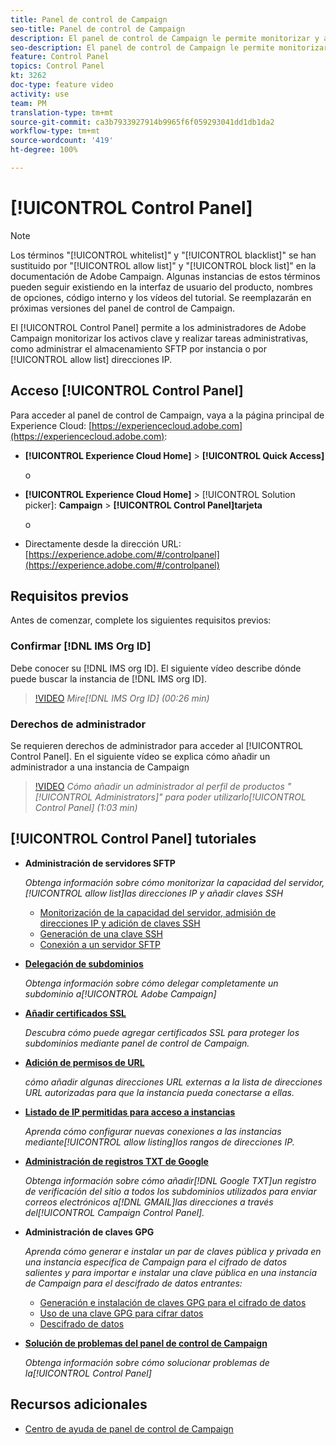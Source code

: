 ```yaml
---
title: Panel de control de Campaign
seo-title: Panel de control de Campaign
description: El panel de control de Campaign le permite monitorizar y administrar su almacenamiento SFTP por instancia y direcciones IP de lista de permitidos.
seo-description: El panel de control de Campaign le permite monitorizar y administrar su almacenamiento SFTP por instancia y direcciones IP de lista de permitidos.
feature: Control Panel
topics: Control Panel
kt: 3262
doc-type: feature video
activity: use
team: PM
translation-type: tm+mt
source-git-commit: ca3b7933927914b9965f6f059293041dd1db1da2
workflow-type: tm+mt
source-wordcount: '419'
ht-degree: 100%

---
```



# [!UICONTROL Control Panel]

>[!NOTE]
>
>Los términos &quot;[!UICONTROL whitelist]&quot; y &quot;[!UICONTROL blacklist]&quot; se han sustituido por &quot;[!UICONTROL allow list]&quot; y &quot;[!UICONTROL block list]&quot; en la documentación de Adobe Campaign.
>Algunas instancias de estos términos pueden seguir existiendo en la interfaz de usuario del producto, nombres de opciones, código interno y los vídeos del tutorial. Se reemplazarán en próximas versiones del panel de control de Campaign.

El [!UICONTROL Control Panel] permite a los administradores de Adobe Campaign monitorizar los activos clave y realizar tareas administrativas, como administrar el almacenamiento SFTP por instancia o por [!UICONTROL allow list] direcciones IP.

## Acceso [!UICONTROL Control Panel]

Para acceder al panel de control de Campaign, vaya a la página principal de Experience Cloud: [https://experiencecloud.adobe.com](https://experiencecloud.adobe.com):

* **[!UICONTROL Experience Cloud Home]** > **[!UICONTROL Quick Access]**

   o
* **[!UICONTROL Experience Cloud Home]**  > [!UICONTROL Solution picker]: **Campaign** > **[!UICONTROL Control Panel]tarjeta**

   o

* Directamente desde la dirección URL: [https://experience.adobe.com/#/controlpanel](https://experience.adobe.com/#/controlpanel)

## Requisitos previos

Antes de comenzar, complete los siguientes requisitos previos:

### Confirmar [!DNL IMS Org ID]

Debe conocer su [!DNL IMS org ID]. El siguiente vídeo describe dónde puede buscar la instancia de [!DNL IMS org ID].

>[!VIDEO](https://video.tv.adobe.com/v/27183?quality=12)
*Mire[!DNL IMS Org ID] (00:26 min)*

### Derechos de administrador

Se requieren derechos de administrador para acceder al [!UICONTROL Control Panel].
En el siguiente vídeo se explica cómo añadir un administrador a una instancia de Campaign

>[!VIDEO](https://video.tv.adobe.com/v/27147?quality=12)
*Cómo añadir un administrador al perfil de productos &quot;[!UICONTROL Administrators]&quot; para poder utilizarlo[!UICONTROL Control Panel] (1:03 min)*

## [!UICONTROL Control Panel] tutoriales

* **Administración de servidores SFTP**

   *Obtenga información sobre cómo monitorizar la capacidad del servidor,[!UICONTROL allow list]las direcciones IP y añadir claves SSH*

   * [Monitorización de la capacidad del servidor, admisión de direcciones IP y adición de claves SSH](/help/acc/monitoring-campaign-classic/control-panel/monitoring-server-capacity-allow-listing-adding-ssh-key.md)
   * [Generación de una clave SSH](/help/acc/monitoring-campaign-classic/control-panel/generate-ssh-key.md)
   * [Conexión a un servidor SFTP](/help/acc/monitoring-campaign-classic/control-panel/connect-to-sftp-server.md)

* **[Delegación de subdominios](/help/acc/monitoring-campaign-classic/control-panel/subdomain-delegation.md)**

   *Obtenga información sobre cómo delegar completamente un subdominio a[!UICONTROL Adobe Campaign]*

* **[Añadir certificados SSL](/help/acc/monitoring-campaign-classic/control-panel/adding-ssl-certificates.md)**

   *Descubra cómo puede agregar certificados SSL para proteger los subdominios mediante panel de control de Campaign.*

* **[Adición de permisos de URL](/help/acc/monitoring-campaign-classic/control-panel/adding-url-permissions.md)**

   *cómo añadir algunas direcciones URL externas a la lista de direcciones URL autorizadas para que la instancia pueda conectarse a ellas.*

* **[Listado de IP permitidas para acceso a instancias](/help/acc/monitoring-campaign-classic/control-panel/ip-allow-listing.md)**

   *Aprenda cómo configurar nuevas conexiones a las instancias mediante[!UICONTROL allow listing]los rangos de direcciones IP.*

* **[Administración de registros TXT de Google](/help/acc/monitoring-campaign-classic/control-panel/google-txt-record-management.md)**

   *Obtenga información sobre cómo añadir[!DNL Google TXT]un registro de verificación del sitio a todos los subdominios utilizados para enviar correos electrónicos a[!DNL GMAIL]las direcciones a través del[!UICONTROL Campaign Control Panel].*

* **Administración de claves GPG**

   *Aprenda cómo generar e instalar un par de claves pública y privada en una instancia específica de Campaign para el cifrado de datos salientes y para importar e instalar una clave pública en una instancia de Campaign para el descifrado de datos entrantes:*

   * [Generación e instalación de claves GPG para el cifrado de datos](./gpg-key-management/generating-and-installing-gpg-keys-for-data-encryption.md)
   * [Uso de una clave GPG para cifrar datos](./gpg-key-management/using-a-gpg-key-to-encrypt-data.md)
   * [Descifrado de datos](./gpg-key-management/decrypting-data.md)

* **[Solución de problemas del panel de control de Campaign](/help/acc/monitoring-campaign-classic/control-panel/trouble-shooting.md)**

   *Obtenga información sobre cómo solucionar problemas de la[!UICONTROL Control Panel]*

## Recursos adicionales

* [Centro de ayuda de panel de control de Campaign](https://docs.adobe.com/content/help/es-ES/control-panel/using/control-panel-home.html)
